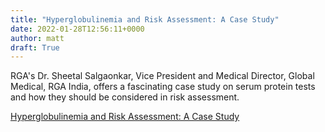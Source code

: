 ```yaml
---
title: "Hyperglobulinemia and Risk Assessment: A Case Study"
date: 2022-01-28T12:56:11+0000
author: matt
draft: True
---
```

RGA's Dr. Sheetal Salgaonkar, Vice President and Medical Director, Global Medical, RGA India, offers a fascinating case study on serum protein tests and how they should be considered in risk assessment.
 

[ Hyperglobulinemia and Risk Assessment: A Case Study ]( https://www.rgare.com/knowledge-center/media/articles/hyperglobulinemia-and-risk-assessment-a-case-study )

